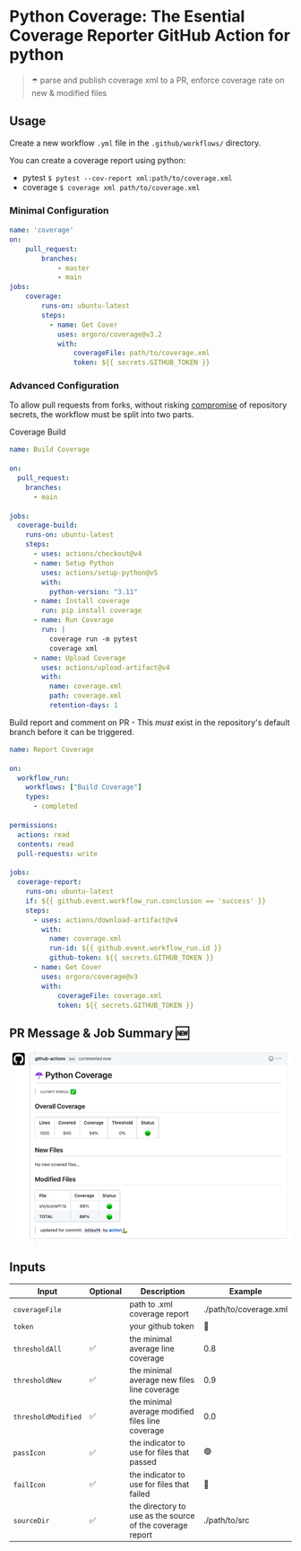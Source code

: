 # Python Coverage: The Esential Coverage Reporter GitHub Action for python

> ☂️ parse and publish coverage xml to a PR, enforce coverage rate on new & modified files

## Usage

Create a new workflow `.yml` file in the `.github/workflows/` directory.

You can create a coverage report using python:
 - pytest `$ pytest --cov-report xml:path/to/coverage.xml`
 - coverage `$ coverage xml path/to/coverage.xml`

### Minimal Configuration
```yml
name: 'coverage'
on:
    pull_request:
        branches:
            - master
            - main
jobs:
    coverage:
        runs-on: ubuntu-latest
        steps:
          - name: Get Cover 
            uses: orgoro/coverage@v3.2
            with:
                coverageFile: path/to/coverage.xml
                token: ${{ secrets.GITHUB_TOKEN }}
```

### Advanced Configuration
To allow pull requests from forks, without risking [compromise](https://securitylab.github.com/research/github-actions-preventing-pwn-requests/) of repository secrets, the workflow must be split into two parts.

Coverage Build
```yml
name: Build Coverage

on:
  pull_request:
    branches:
      - main

jobs:
  coverage-build:
    runs-on: ubuntu-latest
    steps:
      - uses: actions/checkout@v4
      - name: Setup Python
        uses: actions/setup-python@v5
        with:
          python-version: "3.11"
      - name: Install coverage
        run: pip install coverage
      - name: Run Coverage
        run: |
          coverage run -m pytest
          coverage xml
      - name: Upload Coverage
        uses: actions/upload-artifact@v4
        with:
          name: coverage.xml
          path: coverage.xml
          retention-days: 1
```

Build report and comment on PR - This *must* exist in the repository's default branch before it can be triggered.
```yml
name: Report Coverage

on:
  workflow_run:
    workflows: ["Build Coverage"]
    types:
      - completed

permissions:
  actions: read
  contents: read
  pull-requests: write

jobs:
  coverage-report:
    runs-on: ubuntu-latest
    if: ${{ github.event.workflow_run.conclusion == 'success' }}
    steps:
      - uses: actions/download-artifact@v4
        with:
          name: coverage.xml
          run-id: ${{ github.event.workflow_run.id }}
          github-token: ${{ secrets.GITHUB_TOKEN }}
      - name: Get Cover
        uses: orgoro/coverage@v3
        with:
            coverageFile: coverage.xml
            token: ${{ secrets.GITHUB_TOKEN }}
```

## PR Message & Job Summary 🆕

![message](./images/pr-message.png)

## Inputs

| Input               | Optional  | Description                                      | Example                |
|---------------------|-----------|--------------------------------------------------|------------------------|
| `coverageFile`      |           | path to .xml coverage report                     | ./path/to/coverage.xml |
| `token`             |           | your github token                                | 🤫                     |
| `thresholdAll`      | ✅        | the minimal average line coverage                | 0.8                    |
| `thresholdNew`      | ✅        | the minimal average new files line coverage      | 0.9                    |
| `thresholdModified` | ✅        | the minimal average modified files line coverage | 0.0                    |
| `passIcon`          | ✅        | the indicator to use for files that passed       | 🟢                      |
| `failIcon`          | ✅        | the indicator to use for files that failed       | 🔴                      |
| `sourceDir`         | ✅        | the directory to use as the source of the coverage report       | ./path/to/src          |
